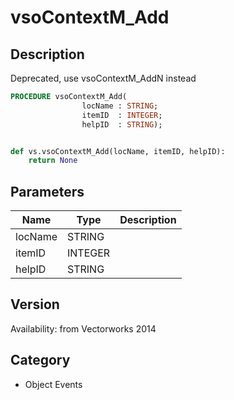# vsoContextM_Add

## Description
Deprecated, use vsoContextM_AddN instead

```pascal
PROCEDURE vsoContextM_Add(
				locName : STRING;
				itemID  : INTEGER;
				helpID  : STRING);
```

```python

def vs.vsoContextM_Add(locName, itemID, helpID):
    return None
```

## Parameters
|Name|Type|Description|
|---|---|---|
|locName|STRING||
|itemID|INTEGER||
|helpID|STRING||

## Version
Availability: from Vectorworks 2014
## Category
* Object Events

